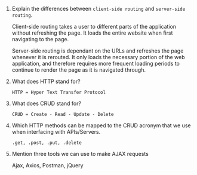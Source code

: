 1.  Explain the differences between `client-side routing` and `server-side routing`.

    Client-side routing takes a user to different parts of the application without refreshing the page.
    It loads the entire website when first navigating to the page.

    Server-side routing is dependant on the URLs and refreshes the page whenever it is rerouted.
    It only loads the necessary portion of the web application, and therefore requires more frequent loading periods to continue to render the page as it is navigated through.

1.  What does HTTP stand for?

        HTTP = Hyper Text Transfer Protocol

1.  What does CRUD stand for?

        CRUD = Create - Read - Update - Delete

1.  Which HTTP methods can be mapped to the CRUD acronym that we use when interfacing with APIs/Servers.

        .get, .post, .put, .delete

1.  Mention three tools we can use to make AJAX requests

       Ajax, Axios, Postman, jQuery
